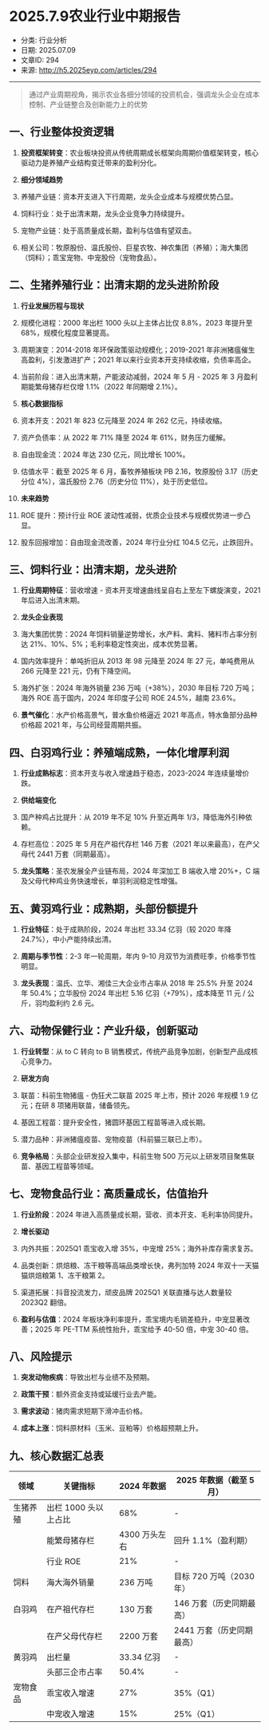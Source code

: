 # 2025.7.9农业行业中期报告

- 分类: 行业分析
- 日期: 2025.07.09
- 文章ID: 294
- 来源: http://h5.2025eyp.com/articles/294

---

> 通过产业周期视角，揭示农业各细分领域的投资机会，强调龙头企业在成本控制、产业链整合及创新能力上的优势

## **一、行业整体投资逻辑**

1. **投资框架转变**：农业板块投资从传统周期成长框架向周期价值框架转变，核心驱动力是养殖产业结构变迁带来的盈利分化。

2. **细分领域趋势**

1. 养殖产业链：资本开支进入下行周期，龙头企业成本与规模优势凸显。

2. 饲料行业：处于出清末期，龙头企业竞争力持续提升。

3. 宠物产业链：处于高质量成长期，盈利与估值有望双击。

3. 相关公司：牧原股份、温氏股份、巨星农牧、神农集团（养殖）；海大集团（饲料）；乖宝宠物、中宠股份（宠物食品）。

## **二、生猪养殖行业：出清末期的龙头进阶阶段**

1. **行业发展历程与现状**

1. 规模化进程：2000 年出栏 1000 头以上主体占比仅 8.8%，2023 年提升至 68%，规模化程度显著提高。

2. 周期演变：2014-2018 年环保政策驱动规模化；2019-2021 年非洲猪瘟催生高盈利，引发激进扩产；2021 年以来行业资本开支持续收缩，负债率高企。

3. 当前阶段：进入出清末期，产能波动减弱，2024 年 5 月 - 2025 年 3 月盈利期能繁母猪存栏仅增 1.1%（2022 年同期增 2.1%）。

2. **核心数据指标**

1. 资本开支：2021 年 823 亿元降至 2024 年 262 亿元，持续收缩。

2. 资产负债率：从 2022 年 71% 降至 2024 年 61%，财务压力缓解。

3. 自由现金流：2024 年达 230 亿元，同比增长 100%。

4. 估值水平：截至 2025 年 6 月，畜牧养殖板块 PB 2.16，牧原股份 3.17（历史分位 4%），温氏股份 2.76（历史分位 11%），处于历史低位。

3. **未来趋势**

1. ROE 提升：预计行业 ROE 波动性减弱，优质企业技术与规模优势进一步凸显。

2. 股东回报增加：自由现金流改善，2024 年行业分红 104.5 亿元，止跌回升。

## **三、饲料行业：出清末期，龙头进阶**

1. **行业周期特征**：营收增速 - 资本开支增速曲线呈自右上至左下螺旋演变，2021 年后进入出清末期。

2. **龙头企业表现**

1. 海大集团优势：2024 年饲料销量逆势增长，水产料、禽料、猪料市占率分别达 21%、10%、5%；毛利率稳定性突出，成本优势显著。

2. 国内效率提升：单吨折旧从 2013 年 98 元降至 2024 年 27 元，单吨费用从 266 元降至 221 元，仍有下降空间。

3. 海外扩张：2024 年海外销量 236 万吨（+38%），2030 年目标 720 万吨；海外 ROE 高于国内，2024 年印度子公司 ROE 24.5%，越南 23.6%。

3. **景气催化**：水产价格高景气，普水鱼价格逼近 2021 年高点，特水鱼部分品种价格超 2021 年，与公司经营周期共振。

## **四、白羽鸡行业：养殖端成熟，一体化增厚利润**

1. **行业成熟标志**：资本开支与收入增速趋于稳态，2023-2024 年连续量增价跌。

2. **供给端变化**

1. 国产种鸡占比提升：从 2019 年不足 10% 升至近两年 1/3，降低海外引种依赖。

2. 存栏高位：2025 年 5 月在产祖代存栏 146 万套（2021 年以来最高），在产父母代 2441 万套（同期最高）。

3. **龙头策略**：圣农发展全产业链布局，2024 年深加工 B 端收入增 20%+，C 端及父母代种鸡业务快速增长，单羽利润稳定性增强。

## **五、黄羽鸡行业：成熟期，头部份额提升**

1. **行业特征**：处于成熟阶段，2024 年出栏 33.34 亿羽（较 2020 年降 24.7%），中小产能持续出清。

2. **周期与季节性**：2-3 年一轮周期，年内 9-10 月双节为消费旺季，价格季节性明显。

3. **龙头表现**：温氏、立华、湘佳三大企业市占率从 2018 年 25.5% 升至 2024 年 50.4%；立华股份 2024 年出栏 5.16 亿羽（+79%），成本降至 11 元 / 公斤，羽均盈利约 2.6 元。

## **六、动物保健行业：产业升级，创新驱动**

1. **行业转型**：从 to C 转向 to B 销售模式，传统产品竞争加剧，创新型产品成核心竞争力。

2. **研发方向**

1. 联苗：科前生物猪瘟 - 伪狂犬二联苗 2025 年上市，预计 2026 年规模 1.9 亿元；在研 8 项猪用联苗，储备领先。

2. 基因工程苗：提升安全性，猪圆环基因工程苗等进入成长期。

3. 潜力品种：非洲猪瘟疫苗、宠物疫苗（科前猫三联已上市）。

3. **竞争格局**：头部企业研发投入集中，科前生物 500 万元以上研发项目聚焦联苗、基因工程苗等领域。

## **七、宠物食品行业：高质量成长，估值抬升**

1. **行业阶段**：2024 年进入高质量成长期，营收、资本开支、毛利率协同提升。

2. **增长驱动**

1. 内外共振：2025Q1 乖宝收入增 35%，中宠增 25%；海外补库存需求复苏。

2. 品类创新：烘焙粮、冻干粮等高端品类增长快，弗列加特 2024 年双十一天猫猫烘焙粮第 1、冻干粮第 2。

3. 渠道拓展：抖音投流发力，顽皮品牌 2025Q1 关联直播与达人数量较 2023Q2 翻倍。

3. **盈利与估值**：2024 年板块净利率提升，乖宝境内毛销差稳升，中宠显著改善；2025 年 PE-TTM 系统性抬升，乖宝给予 40-50 倍，中宠 30-40 倍。

## **八、风险提示**

1. **突发动物疾病**：导致出栏与业绩不及预期。

2. **政策干预**：额外资金支持或延缓行业去产能。

3. **需求波动**：猪肉需求短期下滑冲击价格。

4. **成本上涨**：饲料原材料（玉米、豆粕等）价格超预期上升。

## **九、核心数据汇总表**

| **领域** | **关键指标** | **2024 年数据** | **2025 年数据（截至 5 月）** |
| --- | --- | --- | --- |
| 生猪养殖 | 出栏 1000 头以上占比 | 68% | - |
|  | 能繁母猪存栏 | 4300 万头左右 | 回升 1.1%（盈利期） |
|  | 行业 ROE | 21% | - |
| 饲料 | 海大海外销量 | 236 万吨 | 目标 720 万吨（2030 年） |
| 白羽鸡 | 在产祖代存栏 | 130 万套 | 146 万套（历史同期最高） |
|  | 在产父母代存栏 | 2200 万套 | 2441 万套（历史同期最高） |
| 黄羽鸡 | 出栏量 | 33.34 亿羽 | - |
|  | 头部三企市占率 | 50.4% | - |
| 宠物食品 | 乖宝收入增速 | 27% | 35%（Q1） |
|  | 中宠收入增速 | 15% | 25%（Q1） |

